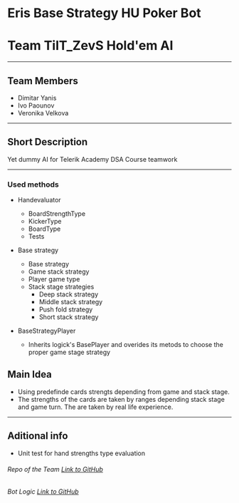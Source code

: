 # Eris Base Strategy HU Poker Bot

# Team TilT_ZevS Hold'em AI
- - - - 

## Team Members
* Dimitar Yanis
* Ivo Paounov
* Veronika Velkova

- - - - 

## Short Description

Yet dummy AI for Telerik Academy DSA Course teamwork

- - - - 

### Used methods

* Handevaluator
  * BoardStrengthType
  * KickerType
  * BoardType
  * Tests
  
* Base strategy
  * Base strategy
  * Game stack strategy
  * Player game type
  * Stack stage strategies
    * Deep stack strategy
    * Middle stack strategy
    * Push fold strategy
    * Short stack strategy

* BaseStrategyPlayer
  * Inherits logick's BasePlayer and overides its metods to choose the proper game stage strategy

## Main Idea

* Using predefinde cards strengts depending from game and stack stage.
* The strengths of the cards are taken by ranges depending stack stage and game turn. The are taken by real life experience.

- - - - 

## Aditional info

* Unit test for hand strengths type evaluation

###### Repo of the Team [Link to GitHub](https://github.com/DYanis/Eris-No-Real-Poker-Bot)
###### Bot Logic [Link to GitHub](https://github.com/DYanis/ErisBaseStrategyPokerBot/tree/master/Eris/AI/TexasHoldem.AI.ErisHUBaseStrategy)
